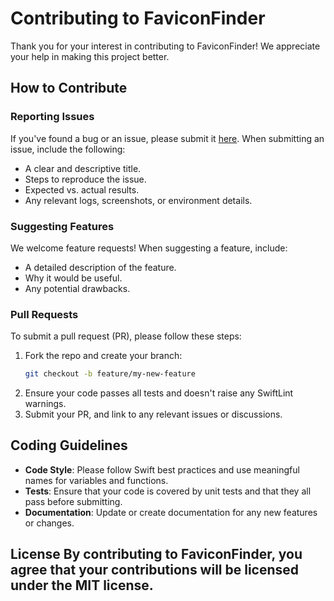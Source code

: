 # Contributing to FaviconFinder

Thank you for your interest in contributing to FaviconFinder! We appreciate your help in making this project better.

## How to Contribute

### Reporting Issues

If you've found a bug or an issue, please submit it [here](https://github.com/will-lumley/FaviconFinder/issues). When submitting an issue, include the following:
- A clear and descriptive title.
- Steps to reproduce the issue.
- Expected vs. actual results.
- Any relevant logs, screenshots, or environment details.

### Suggesting Features

We welcome feature requests! When suggesting a feature, include:
- A detailed description of the feature.
- Why it would be useful.
- Any potential drawbacks.

### Pull Requests

To submit a pull request (PR), please follow these steps:
1. Fork the repo and create your branch:
    ```bash
    git checkout -b feature/my-new-feature
    ```
2. Ensure your code passes all tests and doesn't raise any SwiftLint warnings.
3. Submit your PR, and link to any relevant issues or discussions.

## Coding Guidelines

- **Code Style**: Please follow Swift best practices and use meaningful names for variables and functions.
- **Tests**: Ensure that your code is covered by unit tests and that they all pass before submitting.
- **Documentation**: Update or create documentation for any new features or changes.

## License  By contributing to FaviconFinder, you agree that your contributions will be licensed under the MIT license.

